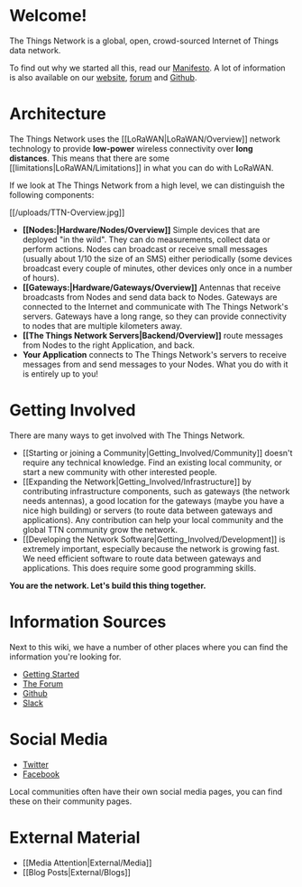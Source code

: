 # Welcome!

The Things Network is a global, open, crowd-sourced Internet of Things data network.

To find out why we started all this, read our [Manifesto](https://github.com/TheThingsNetwork/Manifest). A lot of information is also available on our [website](http://thethingsnetwork.org), [forum](http://forum.thethingsnetwork.org/) and [Github](https://github.com/TheThingsNetwork).

# Architecture

The Things Network uses the [[LoRaWAN|LoRaWAN/Overview]] network technology to provide **low-power** wireless connectivity over **long distances**. This means that there are some [[limitations|LoRaWAN/Limitations]] in what you can do with LoRaWAN.

If we look at The Things Network from a high level, we can distinguish the following components:

[[/uploads/TTN-Overview.jpg]]

* **[[Nodes:|Hardware/Nodes/Overview]]** Simple devices that are deployed "in the wild". They can do measurements, collect data or perform actions. Nodes can broadcast or receive small messages (usually about 1/10 the size of an SMS) either periodically (some devices broadcast every couple of minutes, other devices only once in a number of hours).
* **[[Gateways:|Hardware/Gateways/Overview]]** Antennas that receive broadcasts from Nodes and send data back to Nodes. Gateways are connected to the Internet and communicate with The Things Network's servers. Gateways have a long range, so they can provide connectivity to nodes that are multiple kilometers away.
* **[[The Things Network Servers|Backend/Overview]]** route messages from Nodes to the right Application, and back.
* **Your Application** connects to The Things Network's servers to receive messages from and send messages to your Nodes. What you do with it is entirely up to you!

# Getting Involved

There are many ways to get involved with The Things Network.

* [[Starting or joining a Community|Getting_Involved/Community]] doesn't require any technical knowledge. Find an existing local community, or start a new community with other interested people.
* [[Expanding the Network|Getting_Involved/Infrastructure]] by contributing infrastructure components, such as gateways (the network needs antennas), a good location for the gateways (maybe you have a nice high building) or servers (to route data between gateways and applications). Any contribution can help your local community and the global TTN community grow the network.
* [[Developing the Network Software|Getting_Involved/Development]] is extremely important, especially because the network is growing fast. We need efficient software to route data between gateways and applications. This does require some good programming skills.

**You are the network. Let's build this thing together.**

# Information Sources

Next to this wiki, we have a number of other places where you can find the information you're looking for.

* [Getting Started](http://gettingstarted.thethingsnetwork.org/)
* [The Forum](http://forum.thethingsnetwork.org/)
* [Github](https://github.com/TheThingsNetwork/ttn)
* [Slack](http://slack.thethingsnetwork.org/)

# Social Media

* [Twitter](https://twitter.com/thethingsntwrk)
* [Facebook](https://www.facebook.com/thethingsnetwork)

Local communities often have their own social media pages, you can find these on their community pages.

# External Material

* [[Media Attention|External/Media]]
* [[Blog Posts|External/Blogs]]
